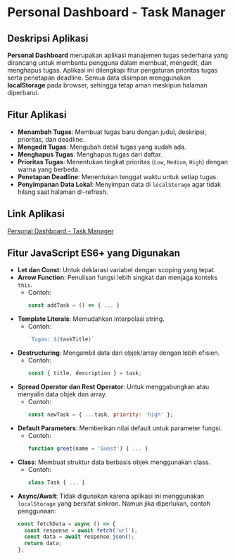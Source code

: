 # Personal Dashboard - Task Manager

## Deskripsi Aplikasi

**Personal Dashboard** merupakan aplikasi manajemen tugas sederhana yang dirancang untuk membantu pengguna dalam membuat, mengedit, dan menghapus tugas. Aplikasi ini dilengkapi fitur pengaturan prioritas tugas serta penetapan deadline. Semua data disimpan menggunakan **localStorage** pada browser, sehingga tetap aman meskipun halaman diperbarui.

## Fitur Aplikasi

- **Menambah Tugas**: Membuat tugas baru dengan judul, deskripsi, prioritas, dan deadline.
- **Mengedit Tugas**: Mengubah detail tugas yang sudah ada.
- **Menghapus Tugas**: Menghapus tugas dari daftar.
- **Prioritas Tugas**: Menentukan tingkat prioritas (`Low`, `Medium`, `High`) dengan warna yang berbeda.
- **Penetapan Deadline**: Menentukan tenggat waktu untuk setiap tugas.
- **Penyimpanan Data Lokal**: Menyimpan data di `localStorage` agar tidak hilang saat halaman di-refresh.

## Link Aplikasi

[Personal Dashboard - Task Manager](https://github.com/121140215-ghaza/pemrograman_web_itera_121140215/Ghaza_121140215_pertemuan2/Tugas/)

## Fitur JavaScript ES6+ yang Digunakan

- **Let dan Const**: Untuk deklarasi variabel dengan scoping yang tepat.
- **Arrow Function**: Penulisan fungsi lebih singkat dan menjaga konteks `this`.
  - Contoh: 
    ```javascript
    const addTask = () => { ... }
    ```
- **Template Literals**: Memudahkan interpolasi string.
  - Contoh:
    ```javascript
    `Tugas: ${taskTitle}`
    ```
- **Destructuring**: Mengambil data dari objek/array dengan lebih efisien.
  - Contoh:
    ```javascript
    const { title, description } = task;
    ```
- **Spread Operator dan Rest Operator**: Untuk menggabungkan atau menyalin data objek dan array.
  - Contoh:
    ```javascript
    const newTask = { ...task, priority: 'high' };
    ```
- **Default Parameters**: Memberikan nilai default untuk parameter fungsi.
  - Contoh:
    ```javascript
    function greet(name = 'Guest') { ... }
    ```
- **Class**: Membuat struktur data berbasis objek menggunakan class.
  - Contoh:
    ```javascript
    class Task { ... }
    ```
- **Async/Await**: Tidak digunakan karena aplikasi ini menggunakan `localStorage` yang bersifat sinkron. Namun jika diperlukan, contoh penggunaan:
  ```javascript
  const fetchData = async () => {
    const response = await fetch('url');
    const data = await response.json();
    return data;
  };
